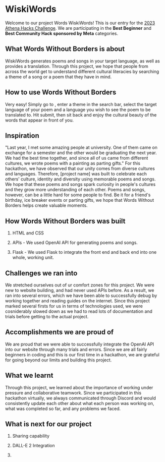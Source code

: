 # WiskiWords

Welcome to our project Words WiskiWords! This is our entry for the [2023 Athena Hacks Challenge](https://athenahacks2023.devpost.com/). We are participating in the **Best Beginner** and **Best Community Hack sponsored by Meta** categories.

## What Words Without Borders is about
WiskiWords generates poems and songs in your target language, as well as provides a translation. Through this project, we hope that people from across the world get to understand different cultural literacies by searching a theme of a song or a poem that they have in mind.
  
## How to use Words Without Borders
Very easy! Simply go to <link>, enter a theme in the search bar, select the target language of your poem and a language you wish to see the poem to be translated to. Hit submit, then sit back and enjoy the cultural beauty of the words that appear in front of you.
  
## Inspiration
"Last year, I met some amazing people at university. One of them came on exchange for a semester and the other would be graduating the next year. We had the best time together, and since all of us came from different cultures, we wrote poems with a painting as parting gifts." For this hackathon, we have observed that our unity comes from diverse cultures and languages. Therefore, [project name] was built to celebrate each others' culture, identity and diversity using memorable poems and songs. We hope that these poems and songs spark curiosity in people's cultures and they grow more understanding of each other. 
Poems and songs, however, can be a little hard for some people to find. Be it for a friend's birthday, ice breaker events or parting gifts, we hope that Words Without Borders helps create valuable moments.
  
## How Words Without Borders was built

1. HTML and CSS
  
2. APIs - We used OpenAI API for generating poems and songs.
  
3. Flask - We used Flask to integrate the front end and back end into one whole, working unit.
  
## Challenges we ran into
We stretched ourselves out of ur comfort zones for this project. We were new to website building, and had never used APIs before. As a result, we ran into several errors, which we have been able to successfully debug by working together and reading guides on the internet. Since this project marked several firsts for us in terms of technologies used, we were cosniderably slowed down as we had to read lots of documentation and trials before getting to the actual project.
  
## Accomplishments we are proud of

We are proud that we were able to successfully integrate the OpenAI API into our website through many trials and errors. Since we are all fairly beginners in coding and this is our first time in a hackathon, we are grateful for going beyond our limits and building this project.
  
## What we learnt

Through this project, we learned about the importance of working under pressure and collaborative teamwork. Since we participated in this hackathon virtually, we always communicated through Discord and would consistently update each other about what each person was working on, what was completed so far, and any problems we faced. 
  
## What is next for our project
  
1. Sharing capability
  
2. DALL-E 2 Integration
  
3. 
  
  
